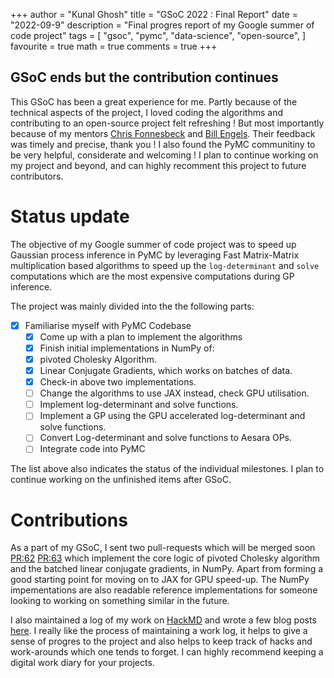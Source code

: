 +++
author = "Kunal Ghosh"
title = "GSoC 2022 : Final Report"
date = "2022-09-9"
description = "Final progres report of my Google summer of code project"
tags = [
    "gsoc",
    "pymc",
    "data-science",
    "open-source",
]
favourite = true
math = true
comments = true
+++

## GSoC ends but the contribution continues

This GSoC has been a great experience for me. Partly because of the technical aspects of the project,
I loved coding the algorithms and contributing to an open-source project felt refreshing ! 
But most importantly because of my mentors [Chris Fonnesbeck](https://github.com/fonnesbeck) and [Bill Engels](https://github.com/bwengals). 
Their feedback was timely and precise, thank you ! I also found the PyMC communitiny to be very helpful, considerate and welcoming ! 
I plan to continue working on my project and beyond, and can highly recomment this project to future contributors.

# Status update

The objective of my Google summer of code project was to speed up Gaussian process inference in PyMC by 
leveraging Fast Matrix-Matrix multiplication based algorithms to speed up the 
`log-determinant` and `solve` computations which are the most expensive computations during GP inference.

The project was mainly divided into the the following parts:  
  * [x] Familiarise myself with PyMC Codebase  
	* [x] Come up with a plan to implement the algorithms
	* [x] Finish initial implementations in NumPy of:
	* [x] pivoted Cholesky Algorithm.
	* [x] Linear Conjugate Gradients, which works on batches of data.
	* [x] Check-in above two implementations.
	* [ ] Change the algorithms to use JAX instead, check GPU utilisation.
	* [ ] Implement log-determinant and solve functions.
	* [ ] Implement a GP using the GPU accelerated log-determinant and solve functions.
	* [ ] Convert Log-determinant and solve functions to Aesara OPs.
	* [ ] Integrate code into PyMC

The list above also indicates the status of the individual milestones. I plan to continue working on the unfinished items after GSoC.

# Contributions

As a part of my GSoC, I sent two pull-requests which will be merged soon [PR:62](https://github.com/pymc-devs/pymc-experimental/pull/62) [PR:63](https://github.com/pymc-devs/pymc-experimental/pull/63)
which implement the core logic of pivoted Cholesky algorithm and the batched linear conjugate gradients, in NumPy. Apart from forming a good starting point for moving on to JAX for GPU speed-up.
The NumPy impementations are also readable reference implementations for someone looking to working on something similar in the future.

I also maintained a log of my work on [HackMD](https://hackmd.io/@CblWjfoIRO2tmCH8-j2AZA/HJTP7aPO9) and wrote a few blog posts [here](https://kunalghosh.github.io/tags/gsoc/).
I really like the process of maintaining a work log, it helps to give a sense of progres to the project and also helps to 
keep track of hacks and work-arounds which one tends to forget. I can highly recommend keeping a digital work diary for your projects.


